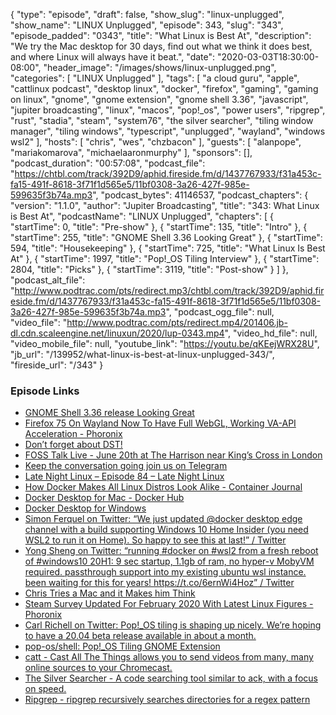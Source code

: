 {
  "type": "episode",
  "draft": false,
  "show_slug": "linux-unplugged",
  "show_name": "LINUX Unplugged",
  "episode": 343,
  "slug": "343",
  "episode_padded": "0343",
  "title": "What Linux is Best At",
  "description": "We try the Mac desktop for 30 days, find out what we think it does best, and where Linux will always have it beat.",
  "date": "2020-03-03T18:30:00-08:00",
  "header_image": "/images/shows/linux-unplugged.png",
  "categories": [
    "LINUX Unplugged"
  ],
  "tags": [
    "a cloud guru",
    "apple",
    "cattlinux podcast",
    "desktop linux",
    "docker",
    "firefox",
    "gaming",
    "gaming on linux",
    "gnome",
    "gnome extension",
    "gnome shell 3.36",
    "javascript",
    "jupiter broadcasting",
    "linux",
    "macos",
    "pop!_os",
    "power users",
    "ripgrep",
    "rust",
    "stadia",
    "steam",
    "system76",
    "the silver searcher",
    "tiling window manager",
    "tiling windows",
    "typescript",
    "unplugged",
    "wayland",
    "windows wsl2"
  ],
  "hosts": [
    "chris",
    "wes",
    "chzbacon"
  ],
  "guests": [
    "alanpope",
    "mariakomarova",
    "michaelaaronmurphy"
  ],
  "sponsors": [],
  "podcast_duration": "00:57:08",
  "podcast_file": "https://chtbl.com/track/392D9/aphid.fireside.fm/d/1437767933/f31a453c-fa15-491f-8618-3f71f1d565e5/11bf0308-3a26-427f-985e-599635f3b74a.mp3",
  "podcast_bytes": 41146537,
  "podcast_chapters": {
    "version": "1.1.0",
    "author": "Jupiter Broadcasting",
    "title": "343: What Linux is Best At",
    "podcastName": "LINUX Unplugged",
    "chapters": [
      {
        "startTime": 0,
        "title": "Pre-show"
      },
      {
        "startTime": 135,
        "title": "Intro"
      },
      {
        "startTime": 255,
        "title": "GNOME Shell 3.36 Looking Great"
      },
      {
        "startTime": 594,
        "title": "Housekeeping"
      },
      {
        "startTime": 725,
        "title": "What Linux Is Best  At"
      },
      {
        "startTime": 1997,
        "title": "Pop!_OS Tiling Interview"
      },
      {
        "startTime": 2804,
        "title": "Picks"
      },
      {
        "startTime": 3119,
        "title": "Post-show"
      }
    ]
  },
  "podcast_alt_file": "http://www.podtrac.com/pts/redirect.mp3/chtbl.com/track/392D9/aphid.fireside.fm/d/1437767933/f31a453c-fa15-491f-8618-3f71f1d565e5/11bf0308-3a26-427f-985e-599635f3b74a.mp3",
  "podcast_ogg_file": null,
  "video_file": "http://www.podtrac.com/pts/redirect.mp4/201406.jb-dl.cdn.scaleengine.net/linuxun/2020/lup-0343.mp4",
  "video_hd_file": null,
  "video_mobile_file": null,
  "youtube_link": "https://youtu.be/qKEejWRX28U",
  "jb_url": "/139952/what-linux-is-best-at-linux-unplugged-343/",
  "fireside_url": "/343"
}


### Episode Links

  * [GNOME Shell 3.36 release Looking Great](https://blogs.gnome.org/shell-dev/2020/03/02/this-month-in-mutter-gnome-shell-february-2020/ "GNOME Shell 3.36 release Looking Great")
  * [Firefox 75 On Wayland Now To Have Full WebGL, Working VA-API Acceleration - Phoronix](https://www.phoronix.com/scan.php?page=news_item&px=Firefox-75-Wayland-Great-Shape "Firefox 75 On Wayland Now To Have Full WebGL, Working VA-API Acceleration - Phoronix")
  * [Don’t forget about DST!](https://www.jupiterbroadcasting.com/release-calendar/ "Don’t forget about DST!")
  * [FOSS Talk Live - June 20th at The Harrison near King’s Cross in London](https://fosstalk.com/foss-talk-live-2020 "FOSS Talk Live - June 20th at The Harrison near King’s Cross in London")
  * [Keep the conversation going join us on Telegram](https://jupiterbroadcasting.com/telegram "Keep the conversation going join us on Telegram")
  * [Late Night Linux – Episode 84 – Late Night Linux](https://latenightlinux.com/late-night-linux-episode-84/ "Late Night Linux – Episode 84 – Late Night Linux")
  * [How Docker Makes All Linux Distros Look Alike - Container Journal](https://containerjournal.com/features/docker-makes-linux-distros-look-alike/ "How Docker Makes All Linux Distros Look Alike - Container Journal")
  * [Docker Desktop for Mac - Docker Hub](https://hub.docker.com/editions/community/docker-ce-desktop-mac "Docker Desktop for Mac - Docker Hub")
  * [Docker Desktop for Windows](https://hub.docker.com/editions/community/docker-ce-desktop-windows "Docker Desktop for Windows")
  * [Simon Ferquel on Twitter: “We just updated @docker desktop edge channel with a build supporting Windows 10 Home Insider (you need WSL2 to run it on Home). So happy to see this at last!” / Twitter](https://twitter.com/sferquel/status/1234540699548364802?s=12 "Simon Ferquel on Twitter: “We just updated @docker desktop edge channel with a build supporting Windows 10 Home Insider \(you need WSL2 to run it on Home\). So happy to see this at last!” / Twitter")
  * [Yong Sheng on Twitter: “running #docker on #wsl2 from a fresh reboot of #windows10 20H1: 9 sec startup, 1.1gb of ram, no hyper-v MobyVM required. passthrough support into my existing ubuntu wsl instance. been waiting for this for years! https://t.co/6ernWi4Hoz” / Twitter](https://twitter.com/ystan_/status/1233650086728437761?s=12 "Yong Sheng on Twitter: “running #docker on #wsl2 from a fresh reboot of #windows10 20H1: 9 sec startup, 1.1gb of ram, no hyper-v MobyVM required. passthrough support into my existing ubuntu wsl instance. been waiting for this for years! https://t.co/6ernWi4Hoz” / Twitter")
  * [Chris Tries a Mac and it Makes him Think](https://markdownshare.com/view/b7be6016-73fb-472f-8c3e-48cb8bcff127 "Chris Tries a Mac and it Makes him Think")
  * [Steam Survey Updated For February 2020 With Latest Linux Figures - Phoronix](https://www.phoronix.com/scan.php?page=news_item&px=steam-survey-feb-2020 "Steam Survey Updated For February 2020 With Latest Linux Figures - Phoronix")
  * [Carl Richell on Twitter: Pop!_OS tiling is shaping up nicely. We’re hoping to have a 20.04 beta release available in about a month.](https://twitter.com/carlrichell/status/1232445892017311746 "Carl Richell on Twitter: Pop!_OS tiling is shaping up nicely. We’re hoping to have a 20.04 beta release available in about a month.")
  * [pop-os/shell: Pop!_OS Tiling GNOME Extension](https://github.com/pop-os/shell "pop-os/shell: Pop!_OS Tiling GNOME Extension")
  * [catt - Cast All The Things allows you to send videos from many, many online sources to your Chromecast.](https://github.com/skorokithakis/catt "catt - Cast All The Things allows you to send videos from many, many online sources to your Chromecast.")
  * [The Silver Searcher - A code searching tool similar to ack, with a focus on speed.](https://github.com/ggreer/the_silver_searcher "The Silver Searcher - A code searching tool similar to ack, with a focus on speed.")
  * [Ripgrep - ripgrep recursively searches directories for a regex pattern](https://github.com/BurntSushi/ripgrep "Ripgrep - ripgrep recursively searches directories for a regex pattern")


